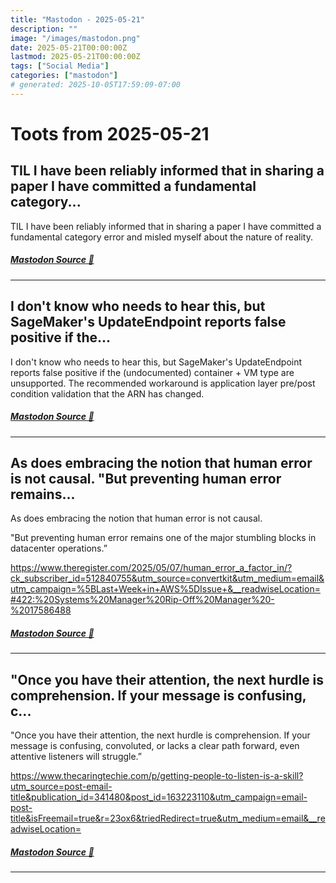 ```yaml
---
title: "Mastodon - 2025-05-21"
description: ""
image: "/images/mastodon.png"
date: 2025-05-21T00:00:00Z
lastmod: 2025-05-21T00:00:00Z
tags: ["Social Media"]
categories: ["mastodon"]
# generated: 2025-10-05T17:59:09-07:00
---
```


# Toots from 2025-05-21

## TIL I have been reliably informed that in sharing a paper I have committed a fundamental category...

TIL I have been reliably informed that in sharing a paper I have committed a fundamental category error and misled myself about the nature of reality.

##### [Mastodon Source 🐘](https://hachyderm.io/@mweagle/114548245675832955)

---

## I don't know who needs to hear this, but SageMaker's UpdateEndpoint reports false positive if the...

I don't know who needs to hear this, but SageMaker's UpdateEndpoint reports false positive if the (undocumented) container + VM type are unsupported. The recommended workaround is application layer pre/post condition validation that the ARN has changed.

##### [Mastodon Source 🐘](https://hachyderm.io/@mweagle/114544176917466359)

---

## As does embracing the notion that human error is not causal.  "But preventing human error remains...

As does embracing the notion that human error is not causal.

"But preventing human error remains one of the major stumbling blocks in datacenter operations.”

<https://www.theregister.com/2025/05/07/human_error_a_factor_in/?ck_subscriber_id=512840755&utm_source=convertkit&utm_medium=email&utm_campaign=%5BLast+Week+in+AWS%5DIssue+&__readwiseLocation=#422:%20Systems%20Manager%20Rip-Off%20Manager%20-%2017586488>

##### [Mastodon Source 🐘](https://hachyderm.io/@mweagle/114544084224240777)

---

## "Once you have their attention, the next hurdle is comprehension. If your message is confusing, c...

"Once you have their attention, the next hurdle is comprehension. If your message is confusing, convoluted, or lacks a clear path forward, even attentive listeners will struggle.”

<https://www.thecaringtechie.com/p/getting-people-to-listen-is-a-skill?utm_source=post-email-title&publication_id=341480&post_id=163223110&utm_campaign=email-post-title&isFreemail=true&r=23ox6&triedRedirect=true&utm_medium=email&__readwiseLocation=>

##### [Mastodon Source 🐘](https://hachyderm.io/@mweagle/114544007570030817)

---

